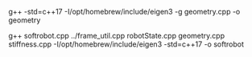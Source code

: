g++ -std=c++17 -I/opt/homebrew/include/eigen3 -g geometry.cpp -o geometry

g++ softrobot.cpp ../frame_util.cpp robotState.cpp geometry.cpp stiffness.cpp -I/opt/homebrew/include/eigen3 -std=c++17 -o softrobot